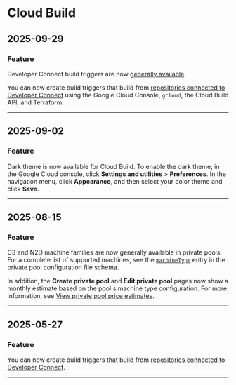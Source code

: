 # Cloud Build

## 2025-09-29

### Feature

Developer Connect build triggers are now [generally available](https://cloud.google.com/products/#product-launch-stages).

You can now create build triggers that build from [repositories connected to Developer Connect](https://cloud.google.com/build/docs/triggers#devcon-triggers) using the Google Cloud Console, `gcloud`, the Cloud Build API, and Terraform.

---
## 2025-09-02

### Feature

Dark theme is now available for Cloud Build. To enable the dark theme, in the Google Cloud console, click **Settings and utilities** > **Preferences**. In the navigation menu, click **Appearance**, and then select your color theme and click **Save**.

---
## 2025-08-15

### Feature

C3 and N2D machine families are now generally available in private pools. For a complete list of supported machines, see the [`machineType`](https://cloud.google.com/build/docs/private-pools/private-pool-config-file-schema#machinetype) entry in the private pool configuration file schema.

In addition, the **Create private pool** and **Edit private pool** pages now show a monthly estimate based on the pool's machine type configuration. For more information, see [View private pool price estimates](https://cloud.google.com/build/docs/private-pools/create-manage-private-pools#view-price).

---
## 2025-05-27

### Feature

You can now create build triggers that build from [repositories connected to Developer Connect](https://cloud.google.com/build/docs/triggers#devcon-triggers).

---
